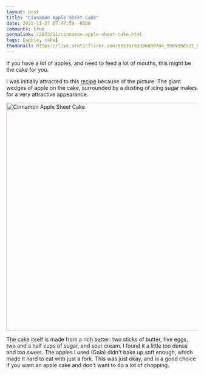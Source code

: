 ```yaml
---
layout: post
title: "Cinnamon Apple Sheet Cake"
date: 2023-11-27 07:47:59 -0500
comments: true
permalink: /2023/11/cinnamon-apple-sheet-cake.html
tags: [apple, cake]
thumbnail: https://live.staticflickr.com/65535/53386090744_958969d521_q.jpg
---
```


If you have a lot of apples, and need to feed a lot of mouths, 
this might be the cake for you.

I was initially attracted to this [recipe](https://cooking.nytimes.com/recipes/1021570-cinnamon-apple-sheet-cake) because of the picture. The giant
wedges of apple on the cake, surrounded by a dusting of icing sugar
makes for a very attractive appearance.

<a data-flickr-embed="true" href="https://www.flickr.com/photos/gnuf/53386090744/in/photostream/" title="Cinnamon Apple Sheet Cake"><img src="https://live.staticflickr.com/65535/53386090744_958969d521_c.jpg" width="800" height="600" alt="Cinnamon Apple Sheet Cake"/></a><script async src="//embedr.flickr.com/assets/client-code.js" charset="utf-8"></script>

The cake itself is made from a rich batter: two sticks of butter,
five eggs, two and a half cups of sugar, and sour cream. I found it a
little too dense and too sweet. The apples I used (Gala) didn't bake
up soft enough, which made it hard to eat with just a fork. This was
just okay, and is a good choice if you want an apple cake and don't
want to do a lot of chopping.
